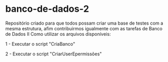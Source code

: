 # banco-de-dados-2

Repositório criado para que todos possam criar uma base de testes com a mesma estrutura, afim contribuirmos igualmente com as tarefas de Banco de Dados II
Como utilizar os arquivos disponíveis:

1 - Executar o script "CriaBanco" 

2 - Executar o script "CriarUserEpermissões"

